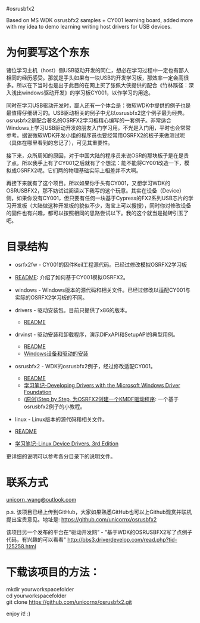 #osrusbfx2

Based on MS WDK osrusbfx2 samples + CY001 learning board, added more with my idea to demo learning writing host drivers for USB devices.

# 为何要写这个东东
诸位学习主机（host）侧USB驱动开发的同仁，想必在学习过程中一定也有鄙人相同的经历感受。那就是手头如果有一块USB的开发学习板，那效率一定会高很多。所以在下当时也是出于此目的在网上买了张佩大侠提供的配合《竹林蹊径：深入浅出windows驱动开发》的学习板CY001，以作学习的用途。

同时在学习USB驱动开发时，鄙人还有一个体会是：微软WDK中提供的例子也是最值得仔细研习的。USB驱动相关的例子中尤以osrusbfx2这个例子最为经典。osrusbfx2是配合著名的OSRFX2学习板精心编写的一套例子。非常适合Windows上学习USB驱动开发的朋友入门学习用。不光是入门用，平时也会常常参考。据说微软WDK开发小组的程序员也要经常用OSRFX2的板子来做测试呢（具体在哪里看到的忘记了），可见其重要性。

接下来，众所周知的原因，对于中国大陆的程序员来说OSR的那块板子是在是贵了点。所以我手上有了CY001之后就有了个想法：能不能将CY001改造一下，模拟成OSRFX2呢。它们两的物理基础实际上相差并不大啊。

再接下来就有了这个项目。所以如果你手头有CY001，又想学习WDK的OSRUSBFX2，那不妨试试阅读以下我写的这个玩意。其实在设备（Device）侧，如果你没有CY001，但只要有任何一块基于Cypress的FX2系列USB芯片的学习开发板（大陆做这种开发板的貌似不少，淘宝上可以搜搜），同时你对修改设备的固件也有兴趣，都可以按照相同的思路尝试以下。我的这个就当是抛砖引玉了吧。

# 目录结构  
* osrfx2fw - CY001的固件Keil工程源代码。已经过修改模拟OSRFX2学习板  
 * [README](./osrfx2fw/README.md): 介绍了如何基于CY001模拟OSRFX2。  

* windows  - Windows版本的源代码和相关文件。已经过修改以适配CY001与实际的OSRFX2学习板的不同。  
 * drivers - 驱动安装包。目前只提供了x86的版本。  
     * [README](./windows/drivers/README.md)  
 * drvinst - 驱动安装和卸载程序，演示DIFxAPI和SetupAPI的典型用例。  
     * [README](./windows/drvinst/README.md)  
     * [Windows设备和驱动的安装](./windows/drvinst/device-and-driver-installation.md)  
 * osrusbfx2 - WDK的osrusbfx2例子，经过修改适配CY001。  
     * [README](./windows/osrusbfx2/README.md)  
     * [学习笔记-Developing Drivers with the Microsoft Windows Driver Foundation](./windows/osrusbfx2/doc/note-DDMWDF.md)  
     * [(原创)Step by Step, 为OSRFX2创建一个KMDF驱动程序](./windows/osrusbfx2/doc/Building-KMDF-Driver-for-OSRFX2.md): 一个基于osrusbfx2例子的小教程。  

* linux - Linux版本的源代码和相关文件。  
 * [README](./linux/README.md)  
 * [学习笔记-Linux Device Drivers, 3rd Edition](./linux/doc/learning-ldd3/notes.md)  

更详细的说明可以参考各分目录下的说明文件。  

# 联系方式
unicorn_wang@outlook.com

p.s. 该项目已经上传到GitHub，大家如果熟悉GitHub也可以上Github观赏并联机提出宝贵意见。地址是: https://github.com/unicornx/osrusbfx2

该项目另一个发布的平台在“驱动开发网” - "基于WDK的OSRUSBFX2写了点例子代码，有兴趣的可以看看"
http://bbs3.driverdevelop.com/read.php?tid-125258.html

# 下载该项目的方法：

mkdir yourworkspacefolder  
cd yourworkspacefolder  
git clone https://github.com/unicornx/osrusbfx2.git

enjoy it! :)

    
      


